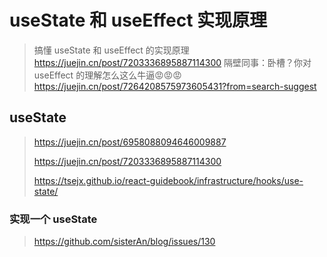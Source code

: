 # useState 和 useEffect 实现原理
>
> 搞懂 useState 和 useEffect 的实现原理
> <https://juejin.cn/post/7203336895887114300>
> 隔壁同事：卧槽？你对 useEffect 的理解怎么这么牛逼😡😡😡
> <https://juejin.cn/post/7264208575973605431?from=search-suggest>

## useState
>
> <https://juejin.cn/post/6958088094646009887>
>
> <https://juejin.cn/post/7203336895887114300>
>
> <https://tsejx.github.io/react-guidebook/infrastructure/hooks/use-state/>
>
### 实现一个 useState

> <https://github.com/sisterAn/blog/issues/130>
